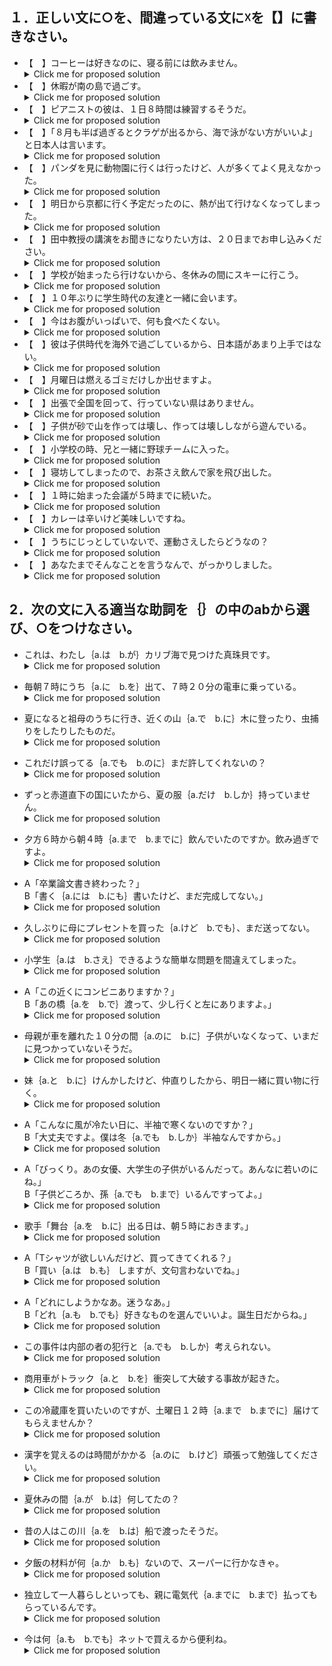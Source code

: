 ## １．正しい文に○を、間違っている文に☓を【】に書きなさい。

+ 【　】コーヒーは好きなのに、寝る前には飲みません。
  <details>
  <summary>Click me for proposed solution</summary>
  <b><font size="+1"> 【X】</font> </b>コーヒーは好き<b><font size="+1">だけど</font></b>、寝る前には飲みません。
  </details>
+ 【　】休暇が南の島で過ごす。
  <details>
  <summary>Click me for proposed solution</summary>
  <b><font size="+1"> 【X】</font> </b>休暇<b><font size="+1">を</font></b>南の島で過ごす。
  </details>
+ 【　】ピアニストの彼は、１日８時間は練習するそうだ。
  <details>
  <summary>Click me for proposed solution</summary>
  <b><font size="+1"> 【○】</font> </b>ピアニストの彼は、１日８時間は練習するそうだ。
  </details>
+ 【　】「８月も半ば過ぎるとクラゲが出るから、海で泳がない方がいいよ」と日本人は言います。
  <details>
  <summary>Click me for proposed solution</summary>
  <b><font size="+1"> 【○】</font> </b>「８月も半ば過ぎるとクラゲが出るから、海で泳がない方がいいよ」と日本人は言います。
  </details>
+ 【　】パンダを見に動物園に行くは行ったけど、人が多くてよく見えなかった。
  <details>
  <summary>Click me for proposed solution</summary>
  <b><font size="+1"> 【X】</font> </b>パンダを見に動物園に行く<b><font size="+1">には</font></b>行ったけど、人が多くてよく見えなかった。
  </details>
+ 【　】明日から京都に行く予定だったのに、熱が出て行けなくなってしまった。
  <details>
  <summary>Click me for proposed solution</summary>
  <b><font size="+1"> 【○】</font> </b>明日から京都に行く予定だったのに、熱が出て行けなくなってしまった。
  </details>
+ 【　】田中教授の講演をお聞きになりたい方は、２０日までお申し込みください。
  <details>
  <summary>Click me for proposed solution</summary>
  <b><font size="+1"> 【X】</font> </b>田中教授の講演をお聞きになりたい方は、20にちまで<b><font size="+1">に</font></b>お申し込みください。
  </details>
+ 【　】学校が始まったら行けないから、冬休みの間にスキーに行こう。
  <details>
  <summary>Click me for proposed solution</summary>
  <b><font size="+1"> 【○】</font> </b>学校が始まったら行けないから、冬休みの間にスキーに行こう。
  </details>
+ 【　】１０年ぶりに学生時代の友達と一緒に会います。
  <details>
  <summary>Click me for proposed solution</summary>
  <b><font size="+1"> 【X】</font> </b>１０年ぶりに学生時代の友達<b><font size="+1">と</font></b>会います。
  </details>
+ 【　】今はお腹がいっぱいで、何も食べたくない。
  <details>
  <summary>Click me for proposed solution</summary>
  <b><font size="+1"> 【○】</font> </b>今はお腹がいっぱいで、何も食べたくない。
  </details>
+ 【　】彼は子供時代を海外で過ごしているから、日本語があまり上手ではない。
  <details>
  <summary>Click me for proposed solution</summary>
  <b><font size="+1"> 【○】</font> </b>彼は子供時代を海外で過ごしているから、日本語があまり上手ではない。
  </details>
+ 【　】月曜日は燃えるゴミだけしか出せますよ。
  <details>
  <summary>Click me for proposed solution</summary>
  <b><font size="+1"> 【X】</font> </b>月曜日は燃えるゴミだけしか<b><font size="+1">出せません</font></b>よ。
  </details>
+ 【　】出張で全国を回って、行っていない県はありません。
  <details>
  <summary>Click me for proposed solution</summary>
  <b><font size="+1"> 【○】</font> </b>出張で全国を回って、行っていない県はありません。
  </details>
+ 【　】子供が砂で山を作っては壊し、作っては壊ししながら遊んでいる。
  <details>
  <summary>Click me for proposed solution</summary>
  <b><font size="+1"> 【○】</font> </b>子供が砂で山を作っては壊し、作っては壊ししながら遊んでいる。
  </details>
+ 【　】小学校の時、兄と一緒に野球チームに入った。
  <details>
  <summary>Click me for proposed solution</summary>
  <b><font size="+1"> 【○】</font> </b>小学校の時、兄と一緒に野球チームに入った。
  </details>
+ 【　】寝坊してしまったので、お茶さえ飲んで家を飛び出した。
  <details>
  <summary>Click me for proposed solution</summary>
  <b><font size="+1"> 【X】</font> </b>寝坊してしまったので、お茶<b><font size="+1">だけ</font></b>飲んで家を飛び出した。
  </details>
+ 【　】１時に始まった会議が５時までに続いた。
  <details>
  <summary>Click me for proposed solution</summary>
  <b><font size="+1"> 【X】</font> </b>１時に始まった会議が５時<b><font size="+1">まで</font></b>続いた。
  </details>
+ 【　】カレーは辛いけど美味しいですね。
  <details>
  <summary>Click me for proposed solution</summary>
  <b><font size="+1"> 【○】</font> </b>カレーは辛いけど美味しいですね。
  </details>
+ 【　】うちにじっとしていないで、運動さえしたらどうなの？
  <details>
  <summary>Click me for proposed solution</summary>
  <b><font size="+1"> 【X】</font> </b>うちにじっとしていないで、運動<b><font size="+1">でも</font></b>したらどうなの？
  </details>
+ 【　】あなたまでそんなことを言うなんで、がっかりしました。
  <details>
  <summary>Click me for proposed solution</summary>
  <b><font size="+1"> 【○】</font> </b>あなたまでそんなことを言うなんで、がっかりしました。
  </details>

## 2．次の文に入る適当な助詞を｛｝の中のabから選び、○をつけなさい。

+ これは、わたし｛a.は　b.が｝カリブ海で見つけた真珠貝です。 
  <details>
  <summary>Click me for proposed solution</summary>
  これは、わたし<b><font size="+1">が</font> </b>カリブ海で見つけた真珠貝です。
  </details>

<!-- 1 -->

+ 毎朝７時にうち｛a.に　b.を｝出て、７時２０分の電車に乗っている。 
  <details>
  <summary>Click me for proposed solution</summary>
  毎朝７時にうち<b><font size="+1">を</font> </b>出て、７時２０分の電車に乗っている。
  </details>

<!-- 2 -->

+ 夏になると祖母のうちに行き、近くの山｛a.で　b.に｝木に登ったり、虫捕りをしたりしたものだ。 
  <details>
  <summary>Click me for proposed solution</summary>
  夏になると祖母のうちに行き、近くの山<b><font size="+1">で</font> </b>木に登ったり、虫捕りをしたりしたものだ。
  </details>

<!-- 3 -->

+ これだけ誤ってる｛a.でも　b.のに｝まだ許してくれないの？ 
  <details>
  <summary>Click me for proposed solution</summary>
  これだけ誤ってる<b><font size="+1">のに</font> </b>まだ許してくれないの？
  </details>

<!-- 4 -->

+ ずっと赤道直下の国にいたから、夏の服｛a.だけ　b.しか｝持っていません。 
  <details>
  <summary>Click me for proposed solution</summary>
  ずっと赤道直下の国にいたから、夏の服<b><font size="+1">しか</font> </b>持っていません。
  </details>

<!-- 5 -->

+ 夕方６時から朝４時｛a.まで　b.までに｝飲んでいたのですか。飲み過ぎですよ。 
  <details>
  <summary>Click me for proposed solution</summary>
  夕方６時から朝４時<b><font size="+1">まで</font> </b>飲んでいたのですか。飲み過ぎですよ。
  </details>

<!-- 6 -->

+ A「卒業論文書き終わった？」<br>B「書く｛a.には　b.にも｝書いたけど、まだ完成してない。」 
  <details>
  <summary>Click me for proposed solution</summary>
  書く<b><font size="+1">には</font> </b>書いたけど、まだ完成してない。
  </details>

<!-- 7 -->

+ 久しぶりに母にプレセントを買った｛a.けど　b.でも｝、まだ送ってない。 
  <details>
  <summary>Click me for proposed solution</summary>
  久しぶりに母にプレセントを買った<b><font size="+1">けど</font> </b>、まだ送ってない。
  </details>

<!-- 8 -->

+ 小学生｛a.は　b.さえ｝できるような簡単な問題を間違えてしまった。 
  <details>
  <summary>Click me for proposed solution</summary>
  小学生<b><font size="+1">さえ</font> </b>できるような簡単な問題を間違えてしまった。
  </details>

<!-- 9 -->

+ A「この近くにコンビニありますか？」<br>B「あの橋｛a.を　b.で｝渡って、少し行くと左にありますよ。」 
  <details>
  <summary>Click me for proposed solution</summary>
  あの橋<b><font size="+1">を</font> </b>渡って、少し行くと左にありますよ。
  </details>

<!-- 10 -->

+ 母親が車を離れた１０分の間｛a.のに　b.に｝子供がいなくなって、いまだに見つかっていないそうだ。 
  <details>
  <summary>Click me for proposed solution</summary>
  母親が車を離れた１０分の間<b><font size="+1">に</font> </b>子供がいなくなって、いまだに見つかっていないそうだ。
  </details>

<!-- 11 -->

+ 妹｛a.と　b.に｝けんかしたけど、仲直りしたから、明日一緒に買い物に行く。 
  <details>
  <summary>Click me for proposed solution</summary>
  妹<b><font size="+1">と</font> </b>けんかしたけど、仲直りしたから、明日一緒に買い物に行く。
  </details>

<!-- 12 -->

+ A「こんなに風が冷たい日に、半袖で寒くないのですか？」<br>B「大丈夫ですよ。僕は冬｛a.でも　b.しか｝半袖なんですから。」  
  <details>
  <summary>Click me for proposed solution</summary>
  僕は冬<b><font size="+1">でも</font> </b>半袖なんですから。
  </details>

<!-- 13 -->

+ A「びっくり。あの女優、大学生の子供がいるんだって。あんなに若いのにね。」<br>B「子供どころか、孫｛a.でも　b.まで｝いるんですってよ。」  
  <details>
  <summary>Click me for proposed solution</summary>
  子供どころか、孫<b><font size="+1">まで</font> </b>いるんですってよ。
  </details>

<!-- 14 -->

+ 歌手「舞台｛a.を　b.に｝出る日は、朝５時におきます。」 
  <details>
  <summary>Click me for proposed solution</summary>
  舞台<b><font size="+1">に</font> </b>出る日は、朝５時におきます。
  </details>

<!-- 15 -->

+ A「Tシャツが欲しいんだけど、買ってきてくれる？」<br>B「買い｛a.は　b.も｝ しますが、文句言わないでね。」
  <details>
  <summary>Click me for proposed solution</summary>
  買い<b><font size="+1">は</font> </b> しますが、文句言わないでね。
  </details>

<!-- 16 -->

+ A「どれにしようかなあ。迷うなあ。」<br>B「どれ｛a.も　b.でも｝好きなものを選んでいいよ。誕生日だからね。」
  <details>
  <summary>Click me for proposed solution</summary>
  どれ<b><font size="+1">でも</font> </b> 好きなものを選んでいいよ。
  </details>

<!-- 17 -->

+ この事件は内部の者の犯行と｛a.でも　b.しか｝考えられない。
  <details>
  <summary>Click me for proposed solution</summary>
  この事件は内部の者の犯行と<b><font size="+1">しか</font> </b>考えられない。
  </details>

<!-- 18 -->

+ 商用車がトラック｛a.と　b.を｝衝突して大破する事故が起きた。
  <details>
  <summary>Click me for proposed solution</summary>
  商用車がトラック<b><font size="+1">と</font> </b>衝突して大破する事故が起きた。
  </details>

<!-- 19 -->

+ この冷蔵庫を買いたいのですが、土曜日１２時｛a.まで　b.までに｝届けてもらえませんか？
  <details>
  <summary>Click me for proposed solution</summary>
  この冷蔵庫を買いたいのですが、土曜日１２時<b><font size="+1">までに</font> </b>届けてもらえませんか？
  </details>

<!-- 20 -->

+ 漢字を覚えるのは時間がかかる｛a.のに　b.けど｝頑張って勉強してください。
  <details>
  <summary>Click me for proposed solution</summary>
  漢字を覚えるのは時間がかかる<b><font size="+1">けど</font> </b>頑張って勉強してください。
  </details>

<!-- 21 -->

+ 夏休みの間｛a.が　b.は｝何してたの？
  <details>
  <summary>Click me for proposed solution</summary>
  夏休みの間<b><font size="+1">は</font> </b>何してたの？
  </details>

<!-- 22 -->

+ 昔の人はこの川｛a.を　b.は｝船で渡ったそうだ。
  <details>
  <summary>Click me for proposed solution</summary>
  昔の人はこの川<b><font size="+1">を</font> </b>船で渡ったそうだ。
  </details>

<!-- 23 -->

+ 夕飯の材料が何｛a.か　b.も｝ないので、スーパーに行かなきゃ。
  <details>
  <summary>Click me for proposed solution</summary>
  夕飯の材料が何<b><font size="+1">も</font> </b>ないので、スーパーに行かなきゃ。
  </details>

<!-- 24 -->

+ 独立して一人暮らしといっても、親に電気代｛a.までに　b.まで｝払ってもらっているんです。
  <details>
  <summary>Click me for proposed solution</summary>
  独立して一人暮らしといっても、親に電気代<b><font size="+1">まで</font> </b>払ってもらっているんです。
  </details>

<!-- 25 -->

+ 今は何｛a.も　b.でも｝ネットで買えるから便利ね。
  <details>
  <summary>Click me for proposed solution</summary>
  今は何<b><font size="+1">でも</font> </b>ネットで買えるから便利ね。
  </details>